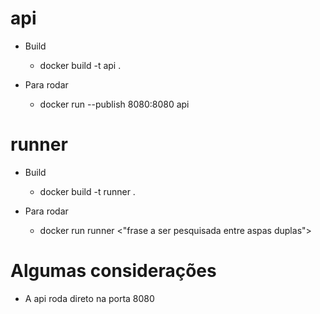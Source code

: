 # api
- Build
  - docker build -t api .

- Para rodar
  - docker run --publish 8080:8080 api

# runner
- Build
  - docker build -t runner .

- Para rodar
  - docker run runner <"frase a ser pesquisada entre aspas duplas">

# Algumas considerações
- A api roda direto na porta 8080
